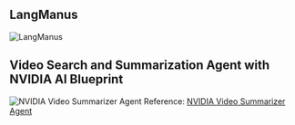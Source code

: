 
## LangManus

![LangManus](https://github.com/Darwin-lfl/langmanus/raw/main/assets/architecture.png)

## Video Search and Summarization Agent with NVIDIA AI Blueprint

![NVIDIA Video Summarizer Agent](https://i.postimg.cc/FsSJgWT8/summarization-vision-ai-agent-architecture.png)
Reference: [NVIDIA Video Summarizer Agent](https://developer.nvidia.com/blog/build-a-video-search-and-summarization-agent-with-nvidia-ai-blueprint/)

